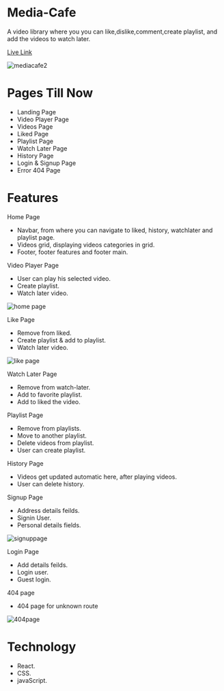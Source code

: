 # Media-Cafe 

 A video library where you you can like,dislike,comment,create playlist, and add the videos to watch later.

[Live Link](https://media-cafe.vercel.app/)
 
![mediacafe2](https://user-images.githubusercontent.com/101793920/198873698-156be378-a26e-43f9-a797-390464434d6a.png)

# Pages Till Now

* Landing Page
* Video Player Page
* Videos Page 
* Liked Page
* Playlist Page
* Watch Later Page
* History Page 
* Login & Signup Page
* Error 404 Page

# Features 

Home Page

* Navbar, from where you can navigate to liked, history, watchlater and playlist page.
* Videos grid, displaying videos categories in grid.
* Footer, footer features and footer main.


Video Player Page 

* User can play his selected video.
* Create playlist.
* Watch later video.

 ![home page](https://user-images.githubusercontent.com/101793920/198874103-35599c08-ab2f-43e2-be2a-e998f613ed0b.png)
 
Like Page 
* Remove from liked.
* Create playlist & add to playlist.
* Watch later video.

![like page](https://user-images.githubusercontent.com/101793920/198874342-5f4981b2-48f3-4bb6-92d3-addb92ebe5d2.png)

Watch Later Page
* Remove from watch-later.
* Add to favorite playlist.
* Add to liked the video.

Playlist Page 
* Remove from playlists.
* Move to another playlist.
* Delete videos from playlist.
* User can create playlist.

History Page
* Videos get updated automatic here, after playing videos.
* User can delete history.

Signup Page
* Address details feilds.
* Signin User.
* Personal details fields.

![signuppage](https://user-images.githubusercontent.com/101793920/198875049-05eb6010-7d9c-4bb8-87c7-732d4de870e5.png)

Login Page
* Add details feilds.
* Login user.
* Guest login.

404 page
* 404 page for unknown route

![404page](https://user-images.githubusercontent.com/101793920/198874995-3675e690-8747-4855-be3e-59792f42d102.png)

# Technology
* React.
* CSS.
* javaScript.


